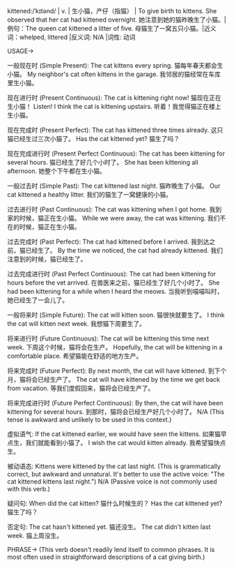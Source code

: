 kittened:/ˈkɪtənd/ | v. | 生小猫，产仔（指猫） | To give birth to kittens.  She observed that her cat had kittened overnight. 她注意到她的猫昨晚生了小猫。|例句：The queen cat kittened a litter of five. 母猫生了一窝五只小猫。|近义词：whelped, littered |反义词: N/A |词性: 动词


USAGE->

一般现在时 (Simple Present):
The cat kittens every spring.  猫每年春天都会生小猫。
My neighbor's cat often kittens in the garage. 我邻居的猫经常在车库里生小猫。

现在进行时 (Present Continuous):
The cat is kittening right now! 猫现在正在生小猫！
Listen! I think the cat is kittening upstairs. 听着！我觉得猫正在楼上生小猫。


现在完成时 (Present Perfect):
The cat has kittened three times already. 这只猫已经生过三次小猫了。
Has the cat kittened yet? 猫生了吗？


现在完成进行时 (Present Perfect Continuous):
The cat has been kittening for several hours. 猫已经生了好几个小时了。
She has been kittening all afternoon. 她整个下午都在生小猫。


一般过去时 (Simple Past):
The cat kittened last night. 猫昨晚生了小猫。
Our cat kittened a healthy litter. 我们的猫生了一窝健康的小猫。


过去进行时 (Past Continuous):
The cat was kittening when I got home. 我到家的时候，猫正在生小猫。
While we were away, the cat was kittening. 我们不在的时候，猫正在生小猫。



过去完成时 (Past Perfect):
The cat had kittened before I arrived. 我到达之前，猫已经生了。
By the time we noticed, the cat had already kittened. 我们注意到的时候，猫已经生了。



过去完成进行时 (Past Perfect Continuous):
The cat had been kittening for hours before the vet arrived. 在兽医来之前，猫已经生了好几个小时了。
She had been kittening for a while when I heard the meows. 当我听到喵喵叫时，她已经生了一会儿了。


一般将来时 (Simple Future):
The cat will kitten soon. 猫很快就要生了。
I think the cat will kitten next week. 我想猫下周要生了。



将来进行时 (Future Continuous):
The cat will be kittening this time next week.  下周这个时候，猫将会在生产。
Hopefully, the cat will be kittening in a comfortable place. 希望猫能在舒适的地方生产。



将来完成时 (Future Perfect):
By next month, the cat will have kittened. 到下个月，猫将会已经生产了。
The cat will have kittened by the time we get back from vacation. 等我们度假回来，猫将会已经生产了。


将来完成进行时 (Future Perfect Continuous):
By then, the cat will have been kittening for several hours. 到那时，猫将会已经生产好几个小时了。
N/A (This tense is awkward and unlikely to be used in this context.)


虚拟语气:
If the cat kittened earlier, we would have seen the kittens. 如果猫早点生，我们就能看到小猫了。
I wish the cat would kitten already. 我希望猫快点生。


被动语态:
Kittens were kittened by the cat last night. (This is grammatically correct, but awkward and unnatural.  It's better to use the active voice: "The cat kittened kittens last night.")
N/A (Passive voice is not commonly used with this verb.)


疑问句:
When did the cat kitten? 猫什么时候生的？
Has the cat kittened yet?  猫生了吗？


否定句:
The cat hasn't kittened yet. 猫还没生。
The cat didn't kitten last week. 猫上周没生。



PHRASE->
(This verb doesn't readily lend itself to common phrases.  It is most often used in straightforward descriptions of a cat giving birth.)
